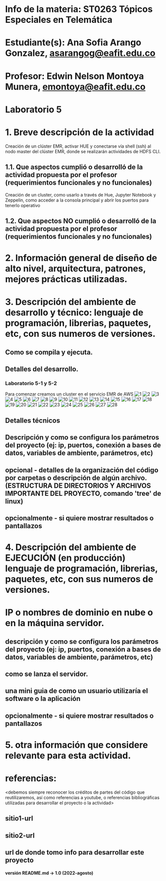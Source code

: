 # Info de la materia: ST0263 Tópicos Especiales en Telemática
#
# Estudiante(s): Ana Sofia Arango Gonzalez, asarangog@eafit.edu.co
#
# Profesor: Edwin Nelson Montoya Munera, emontoya@eafit.edu.co
#
# Laboratorio 5
#
# 1. Breve descripción de la actividad
Creación de un clúster EMR, activar HUE y conectarse vía shell (ssh) al nodo master del clúster EMR, donde se realizarán actividades de HDFS CLI.

## 1.1. Que aspectos cumplió o desarrolló de la actividad propuesta por el profesor (requerimientos funcionales y no funcionales)
Creación de un cluster, como usarlo a través de Hue, Jupyter Notebook y Zeppelin, como acceder a la consola principal y abrir los puertos para tenerlo operativo

## 1.2. Que aspectos NO cumplió o desarrolló de la actividad propuesta por el profesor (requerimientos funcionales y no funcionales)

# 2. Información general de diseño de alto nivel, arquitectura, patrones, mejores prácticas utilizadas.

# 3. Descripción del ambiente de desarrollo y técnico: lenguaje de programación, librerias, paquetes, etc, con sus numeros de versiones.

## Como se compila y ejecuta.
## Detalles del desarrollo.
### Laboratorio 5-1 y 5-2
Para comenzar creamos un cluster en el servicio EMR de AWS
![1](https://user-images.githubusercontent.com/37346028/200106035-66b31c5e-954b-4e32-bbc2-027304598849.PNG)
![2](https://user-images.githubusercontent.com/37346028/200106036-f6d92ce8-4354-4c5c-b7c9-5d6b103efbac.PNG)
![3](https://user-images.githubusercontent.com/37346028/200106037-62e1f1e3-c3a7-4687-ba0e-8abd0565973f.PNG)
![4](https://user-images.githubusercontent.com/37346028/200106039-1fb23556-97c6-4916-a4e4-225a25e32fb0.PNG)
![5](https://user-images.githubusercontent.com/37346028/200106040-e6292445-a895-4a88-b958-198c982f2307.PNG)
![6](https://user-images.githubusercontent.com/37346028/200106041-b52ff6ed-1fef-4cd9-9915-48262e622f36.PNG)
![7](https://user-images.githubusercontent.com/37346028/200106042-08b054fb-991f-4f7a-8ec9-1b0e5795703a.PNG)
![8](https://user-images.githubusercontent.com/37346028/200106043-27f6d32e-412d-4353-8a22-3afdb677beb3.PNG)
![9](https://user-images.githubusercontent.com/37346028/200106044-c7efadbd-a361-4f5a-aff0-6aef4865873f.PNG)
![10](https://user-images.githubusercontent.com/37346028/200106045-66d7a54c-5810-480b-9f3a-99d16e9aeee8.PNG)
![11](https://user-images.githubusercontent.com/37346028/200106046-2c791c73-a10c-4c06-b59c-cc391a6ec3ec.PNG)
![12](https://user-images.githubusercontent.com/37346028/200106048-3eb103b0-0b0d-414b-b54d-508a001ede78.PNG)
![13](https://user-images.githubusercontent.com/37346028/200106050-b2b17f8c-5edb-43bd-97a2-de9e6b313d89.PNG)
![14](https://user-images.githubusercontent.com/37346028/200106051-7cba0bc0-298b-44ee-9eef-938efaa46ee2.PNG)
![15](https://user-images.githubusercontent.com/37346028/200106052-006d8c84-cd2f-439f-80c7-e1e4daaa3bb8.PNG)
![16](https://user-images.githubusercontent.com/37346028/200106053-bb62c967-bd1f-4a43-ac75-570665ba6537.PNG)
![17](https://user-images.githubusercontent.com/37346028/200106055-7323e167-9472-4f29-ba91-c3dd96f73145.PNG)
![18](https://user-images.githubusercontent.com/37346028/200106057-2db44053-63d8-460c-bdf7-b8a576afb88a.PNG)
![19](https://user-images.githubusercontent.com/37346028/200106058-7307852f-1c6e-4454-9c3e-b0de1936a449.PNG)
![20](https://user-images.githubusercontent.com/37346028/200106059-1b10fe60-a67b-4d8d-8ed2-4f6e35a9075e.PNG)
![21](https://user-images.githubusercontent.com/37346028/200106060-506111c1-2e21-44ee-bb6e-ddb723a58b6d.PNG)
![22](https://user-images.githubusercontent.com/37346028/200106061-f83948cd-9b78-4c80-ba28-d219147f0b64.PNG)
![23](https://user-images.githubusercontent.com/37346028/200106062-f7d41ad4-4591-40b0-a1f6-3ee97c42740a.PNG)
![24](https://user-images.githubusercontent.com/37346028/200106064-a09c6b35-026c-454b-9bdf-ec93cf3d2e49.PNG)
![25](https://user-images.githubusercontent.com/37346028/200106065-ce03539b-17b0-4e70-b8a3-540201c825bd.PNG)
![26](https://user-images.githubusercontent.com/37346028/200106066-7a435c6a-47bb-4bf2-b623-ece4383a8917.PNG)
![27](https://user-images.githubusercontent.com/37346028/200106032-b4b21cc3-7e07-4db0-bb77-c7ff63b03a8c.PNG)
![28](https://user-images.githubusercontent.com/37346028/200106034-a4598f85-f27d-4d4e-bafe-4b4359bb375b.PNG)

## Detalles técnicos
## Descripción y como se configura los parámetros del proyecto (ej: ip, puertos, conexión a bases de datos, variables de ambiente, parámetros, etc)
## opcional - detalles de la organización del código por carpetas o descripción de algún archivo. (ESTRUCTURA DE DIRECTORIOS Y ARCHIVOS IMPORTANTE DEL PROYECTO, comando 'tree' de linux)
## 
## opcionalmente - si quiere mostrar resultados o pantallazos 

# 4. Descripción del ambiente de EJECUCIÓN (en producción) lenguaje de programación, librerias, paquetes, etc, con sus numeros de versiones.

# IP o nombres de dominio en nube o en la máquina servidor.

## descripción y como se configura los parámetros del proyecto (ej: ip, puertos, conexión a bases de datos, variables de ambiente, parámetros, etc)

## como se lanza el servidor.

## una mini guia de como un usuario utilizaría el software o la aplicación

## opcionalmente - si quiere mostrar resultados o pantallazos 

# 5. otra información que considere relevante para esta actividad.

# referencias:
<debemos siempre reconocer los créditos de partes del código que reutilizaremos, así como referencias a youtube, o referencias bibliográficas utilizadas para desarrollar el proyecto o la actividad>
## sitio1-url 
## sitio2-url
## url de donde tomo info para desarrollar este proyecto

#### versión README.md -> 1.0 (2022-agosto)
